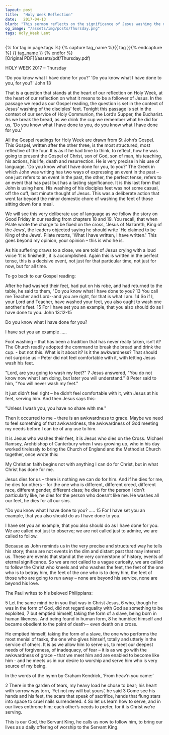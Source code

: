 ```yaml
---
layout: post
title:  "Holy Week Reflection"
date:   2017-04-13
blurb: "This sermon reflects on the significance of Jesus washing the disciples' feet during Holy Week. It emphasizes the importance of understanding and accepting the grace of Jesus' actions, and the call to follow his example of selfless service. The sermon also highlights the eternal significance of these events, not just as historical occurrences, but as cornerstones of Christian faith."
og_image: "/assets/img/posts/Thursday.png"
tags: Holy_Week Lent
---    
```

<div class="tag-pills">
  {% for tag in page.tags %}
    {% capture tag_name %}{{ tag }}{% endcapture %}
    <a href="{{ site.baseurl }}/tag/{{ tag_name }}" class="tag-pill">{{ tag_name }}</a>
  {% endfor %}
</div>
[Original PDF](/assets/pdf/Thursday.pdf)

HOLY WEEK 2017 – Thursday

'Do you know what I have done for you?' 'Do you know what I have done to you, for you?' John 13

That is a question that stands at the heart of our reflection on Holy Week, at the heart of our reflection on what it means to be a follower of Jesus. In the passage we read as our Gospel reading, the question is set in the context of Jesus’ washing of the disciples’ feet. Tonight this passage is set in the context of our service of Holy Communion, the Lord’s Supper, the Eucharist. As we break the bread, as we drink the cup we remember what he did for us, 'Do you know what I have done to you, do you know what I have done for you.'

All the Gospel readings for Holy Week are drawn from St John’s Gospel. This Gospel, written after the other three, is the most structured, most reflective of the four. It is as if he had time to think, to reflect, how he was going to present the Gospel of Christ, son of God, son of man, his teaching, his actions, his life, death and resurrection. He is very precise in his use of language. 'Do you know what I have done for you, to you?' The Greek in which John was writing has two ways of expressing an event in the past – one just refers to an event in the past, the other, the perfect tense, refers to an event that has past but has a lasting significance. It is this last form that John is using here. His washing of his disciples feet was not some casual, off the cuff, last minute thought of Jesus. This was a deliberate action that went far beyond the minor domestic chore of washing the feet of those sitting down for a meal.

We will see this very deliberate use of language as we follow the story on Good Friday in our reading from chapters 18 and 19. You recall, that when Pilate wrote the charge to be fixed on the cross, 'Jesus of Nazareth, King of the Jews', the leaders objected saying he should write 'He claimed to be King of the Jews'. Pilate retorts, 'What I have written, I have written.' This goes beyond my opinion, your opinion – this is who he is.

As his suffering draws to a close, we are told of Jesus crying with a loud voice 'It is finished!', it is accomplished. Again this is written in the perfect tense, this is a decisive event, not just for that particular time, not just for now, but for all time.

To go back to our Gospel reading:

After he had washed their feet, had put on his robe, and had returned to the table, he said to them, "Do you know what I have done to you? 13 You call me Teacher and Lord--and you are right, for that is what I am. 14 So if I, your Lord and Teacher, have washed your feet, you also ought to wash one another's feet. 15 For I have set you an example, that you also should do as I have done to you. John 13:12-15

Do you know what I have done for you?

I have set you an example …..

Foot washing – that has been a tradition that has never really taken, isn’t it? The Church readily adopted the command to break the bread and drink the cup. - but not this. What is it about it? Is it the awkwardness? That should not surprise us – Peter did not feel comfortable with it, with letting Jesus wash his feet.

"Lord, are you going to wash my feet?" 7 Jesus answered, "You do not know now what I am doing, but later you will understand." 8 Peter said to him, "You will never wash my feet."

It just didn’t feel right – he didn’t feel comfortable with it, with Jesus at his feet, serving him. And then Jesus says this:

"Unless I wash you, you have no share with me."

Then it occurred to me – there is an awkwardness to grace. Maybe we need to feel something of that awkwardness, the awkwardness of God meeting my needs before I can be of any use to him.

It is Jesus who washes their feet, it is Jesus who dies on the Cross. Michael Ramsey, Archbishop of Canterbury when I was growing up, who in his day worked tirelessly to bring the Church of England and the Methodist Church together, once wrote this:

My Christian faith begins not with anything I can do for Christ, but in what Christ has done for me.

Jesus dies for us – there is nothing we can do for him. And if he dies for me, he dies for others – for the one who is different, different creed, different race, different gender, different class; he dies for the person I don’t particularly like, he dies for the person who doesn’t like me. He washes all our feet, he dies for all our sins.

"Do you know what I have done to you? ….. 15 For I have set you an example, that you also should do as I have done to you.

I have set you an example, that you also should do as I have done for you. We are called not just to observe; we are not called just to admire, we are called to follow.

Because as John reminds us in the very precise and structured way he tells his story; these are not events in the dim and distant past that may interest us. These are events that stand at the very cornerstone of history, events of eternal significance. So we are not called to a vague curiosity, we are called to follow the Christ who kneels and who washes the feet, the feet of the one who is to betray him, the feet of the one who is to deny him, the feet of those who are going to run away – none are beyond his service, none are beyond his love.

The Paul writes to his beloved Philippians:

5 Let the same mind be in you that was in Christ Jesus,
6 who, though he was in the form of God,
did not regard equality with God
as something to be exploited,
7 but emptied himself,
taking the form of a slave,
being born in human likeness.
And being found in human form,
8 he humbled himself
and became obedient to the point of death--
even death on a cross.

He emptied himself, taking the form of a slave, the one who performs the most menial of tasks, the one who gives himself, totally and utterly in the service of others. It is as we allow him to serve us, to meet our deepest needs of forgiveness, of inadequacy, of fear – it is as we go with the awkwardness of grace – that we meet him and are enabled to become like him - and he meets us in our desire to worship and serve him who is very source of my being.

In the words of the hymn by Graham Kendrick, ‘From heav’n you came:’

2 There in the garden of tears,
my heavy load he chose to bear;
his heart with sorrow was torn,
‘Yet not my will but yours’, he said
3 Come see his hands and his feet,
the scars that speak of sacrifice,
hands that flung stars into space
to cruel nails surrendered.
4 So let us learn how to serve,
and in our lives enthrone him;
each other’s needs to prefer,
for it is Christ we’re serving.

This is our God, the Servant King,
he calls us now to follow him,
to bring our lives as a daily offering
of worship to the Servant King.
